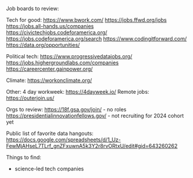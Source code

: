 Job boards to review:

Tech for good:
https://www.bwork.com/
https://jobs.ffwd.org/jobs
https://jobs.all-hands.us/companies
https://civictechjobs.codeforamerica.org/
https://jobs.codeforamerica.org/search
https://www.codingitforward.com/
https://data.org/opportunities/

Political tech:
https://www.progressivedatajobs.org/
https://jobs.highergroundlabs.com/companies
https://careercenter.gainpower.org/

Climate:
https://workonclimate.org/

Other:
4 day workweek: https://4dayweek.io/
Remote jobs: https://outerjoin.us/

Orgs to review:
https://18f.gsa.gov/join/
    - no roles
https://presidentialinnovationfellows.gov/
    - not recruiting for 2024 cohort yet

Public list of favorite data hangouts: https://docs.google.com/spreadsheets/d/1_Uz-FewMjAHseL7TLrf_gnZFxuwnA5k3Y2r8rvORtxU/edit#gid=643260262

Things to find:
- science-led tech companies